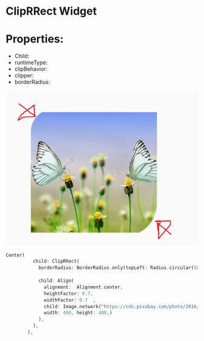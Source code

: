 # ClipRRect Widget

# Properties:

- Child:
- runtimeType:
- clipBehavior:
- clipper:
- borderRadius:

![Untitled](ClipRRect%20Widget%206ce488bf5c954d30b701428154c48b28/Untitled.png)

```dart
Center(
          child: ClipRRect(
            borderRadius: BorderRadius.only(topLeft: Radius.circular(50),bottomRight: Radius.circular(70)),
            
            child: Align(
              alignment:  Alignment.center,
              heightFactor: 0.7,
              widthFactor: 0.7  ,
              child: Image.network("https://cdn.pixabay.com/photo/2016/01/08/11/57/butterflies-1127666_1280.jpg",
              width: 400, height: 400,)
            ),
          ),
        ),
```